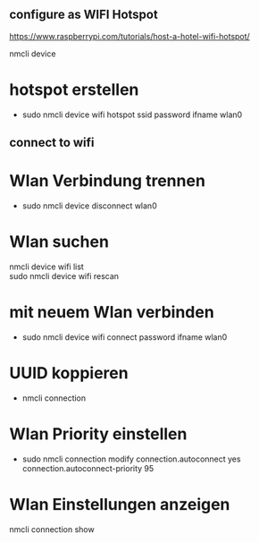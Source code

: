 ## configure as WIFI Hotspot
https://www.raspberrypi.com/tutorials/host-a-hotel-wifi-hotspot/

nmcli device

# hotspot erstellen
- sudo nmcli device wifi hotspot ssid <hotspot name> password <hotspot password> ifname wlan0


## connect to wifi

# Wlan Verbindung trennen
- sudo nmcli device disconnect wlan0              

# Wlan suchen
nmcli device wifi list                      
sudo nmcli device wifi rescan

# mit neuem Wlan verbinden
- sudo nmcli device wifi connect <SSID> password <password> ifname wlan0              

# UUID koppieren 
- nmcli connection
# Wlan Priority einstellen
- sudo nmcli connection modify <UUID> connection.autoconnect yes connection.autoconnect-priority 95

# Wlan Einstellungen anzeigen
nmcli connection show <UUID>



